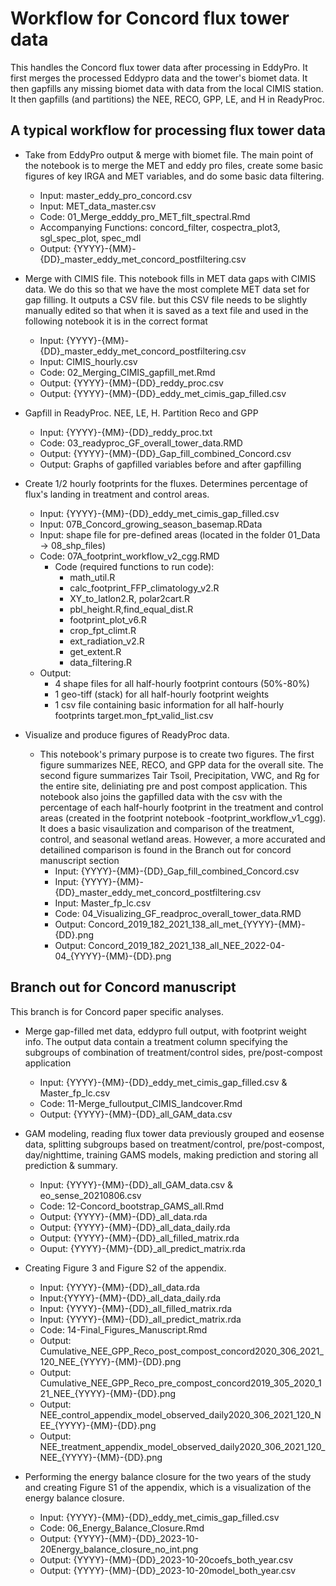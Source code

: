 # Workflow for Concord flux tower data

This handles the Concord flux tower data after processing in EddyPro. It first merges the processed Eddypro data and the tower's biomet data. It then gapfills any missing biomet data with data from the local CIMIS station. It then gapfills (and partitions) the NEE, RECO, GPP, LE, and H in ReadyProc. 

## A typical workflow for processing flux tower data

* Take from EddyPro output & merge with biomet file. The main point of the notebook is to merge the MET and eddy pro files, create some basic figures of key IRGA and MET variables, and do some basic data filtering. 
  
  * Input: master_eddy_pro_concord.csv
  * Input: MET_data_master.csv
  * Code: 01_Merge_edddy_pro_MET_filt_spectral.Rmd
  * Accompanying Functions: concord_filter, cospectra_plot3, sgl_spec_plot, spec_mdl
  * Output: {YYYY}-{MM}-{DD}_master_eddy_met_concord_postfiltering.csv

* Merge with CIMIS file. This notebook fills in MET data gaps with CIMIS data. We do this so that we have the most complete MET data set for gap filling. It outputs a CSV file. but this CSV file needs to be slightly manually edited so that when it is saved as a text file and used in the following notebook it is in the correct format

  * Input: {YYYY}-{MM}-{DD}_master_eddy_met_concord_postfiltering.csv
  * Input: CIMIS_hourly.csv 
  * Code: 02_Merging_CIMIS_gapfill_met.Rmd
  * Output: {YYYY}-{MM}-{DD}_reddy_proc.csv
  * Output: {YYYY}-{MM}-{DD}_eddy_met_cimis_gap_filled.csv
  
* Gapfill in ReadyProc. NEE, LE, H. Partition Reco and GPP
  * Input: {YYYY}-{MM}-{DD}_reddy_proc.txt
  * Code: 03_readyproc_GF_overall_tower_data.RMD
  * Output: {YYYY}-{MM}-{DD}_Gap_fill_combined_Concord.csv
  * Output: Graphs of gapfilled variables before and after gapfilling

* Create 1/2 hourly footprints for the fluxes. Determines percentage of flux's landing in treatment and control areas. 
  * Input: {YYYY}-{MM}-{DD}_eddy_met_cimis_gap_filled.csv
  * Input: 07B_Concord_growing_season_basemap.RData
  * Input: shape file for pre-defined areas (located in the folder 01_Data -> 08_shp_files)
  * Code: 07A_footprint_workflow_v2_cgg.RMD
    * Code (required functions to run code):
      * math_util.R
      * calc_footprint_FFP_climatology_v2.R
      * XY_to_latlon2.R, polar2cart.R
      * pbl_height.R,find_equal_dist.R
      * footprint_plot_v6.R
      * crop_fpt_climt.R
      * ext_radiation_v2.R
      * get_extent.R
      * data_filtering.R
  * Output:
    * 4 shape files for all half-hourly footprint contours (50%-80%)
    * 1 geo-tiff (stack) for all half-hourly footprint weights
    * 1 csv file containing basic information for all half-hourly footprints target.mon_fpt_valid_list.csv 

* Visualize and produce figures of ReadyProc data. 
  * This notebook's primary purpose is to create two figures. The first figure summarizes NEE, RECO, and GPP data for the overall site. The second figure summarizes Tair Tsoil, Precipitation, VWC, and Rg for the entire site, deliniating pre and post compost application.  This notebook also joins the gapfilled data with the csv with the percentage of each half-hourly footprint in the treatment and control areas (created in the footprint notebook -footprint_workflow_v1_cgg). It does a basic visaulization and comparison of the treatment, control, and seasonal wetland areas. However, a more accurated and detailined comparison is found in the Branch out for concord manuscript section
    * Input: {YYYY}-{MM}-{DD}_Gap_fill_combined_Concord.csv
    * Input: {YYYY}-{MM}-{DD}_master_eddy_met_concord_postfiltering.csv
    * Input: Master_fp_lc.csv
    * Code:  04_Visualizing_GF_readproc_overall_tower_data.RMD
    * Output: Concord_2019_182_2021_138_all_met_{YYYY}-{MM}-{DD}.png
    * Output: Concord_2019_182_2021_138_all_NEE_2022-04-04_{YYYY}-{MM}-{DD}.png


## Branch out for Concord manuscript

This branch is for Concord paper specific analyses.

* Merge gap-filled met data, eddypro full output, with footprint weight info. 
The output data contain a treatment column specifying the subgroups of combination
of treatment/control sides, pre/post-compost application

  * Input: {YYYY}-{MM}-{DD}_eddy_met_cimis_gap_filled.csv & Master_fp_lc.csv
  * Code: 11-Merge_fulloutput_CIMIS_landcover.Rmd
  * Output: {YYYY}-{MM}-{DD}_all_GAM_data.csv

* GAM modeling, reading flux tower data previously grouped and eosense data, 
splitting subgroups based on treatment/control, pre/post-compost, day/nighttime,
training GAMS models, making prediction and storing all prediction & summary.

  * Input: {YYYY}-{MM}-{DD}_all_GAM_data.csv & eo_sense_20210806.csv
  * Code: 12-Concord_bootstrap_GAMS_all.Rmd
  * Output: {YYYY}-{MM}-{DD}_all_data.rda
  * Output: {YYYY}-{MM}-{DD}_all_data_daily.rda
  * Output: {YYYY}-{MM}-{DD}_all_filled_matrix.rda
  * Ouput: {YYYY}-{MM}-{DD}_all_predict_matrix.rda
 
* Creating Figure 3 and Figure S2 of the appendix. 

  * Input: {YYYY}-{MM}-{DD}_all_data.rda
  * Input:{YYYY}-{MM}-{DD}_all_data_daily.rda
  * Input: {YYYY}-{MM}-{DD}_all_filled_matrix.rda
  * Input: {YYYY}-{MM}-{DD}_all_predict_matrix.rda
  * Code: 14-Final_Figures_Manuscript.Rmd
  * Output: Cumulative_NEE_GPP_Reco_post_compost_concord2020_306_2021_120_NEE_{YYYY}-{MM}-{DD}.png
  * Output: Cumulative_NEE_GPP_Reco_pre_compost_concord2019_305_2020_121_NEE_{YYYY}-{MM}-{DD}.png
  * Output: NEE_control_appendix_model_observed_daily2020_306_2021_120_NEE_{YYYY}-{MM}-{DD}.png
  * Output: NEE_treatment_appendix_model_observed_daily2020_306_2021_120_NEE_{YYYY}-{MM}-{DD}.png

* Performing the energy balance closure for the two years of the study and creating Figure S1 of the appendix, which is a visualization of the energy balance closure. 

  * Input: {YYYY}-{MM}-{DD}_eddy_met_cimis_gap_filled.csv
  * Code: 06_Energy_Balance_Closure.Rmd
  * Output: {YYYY}-{MM}-{DD}_2023-10-20Energy_balance_closure_no_int.png
  * Output: {YYYY}-{MM}-{DD}_2023-10-20coefs_both_year.csv
  * Output: {YYYY}-{MM}-{DD}_2023-10-20model_both_year.csv
